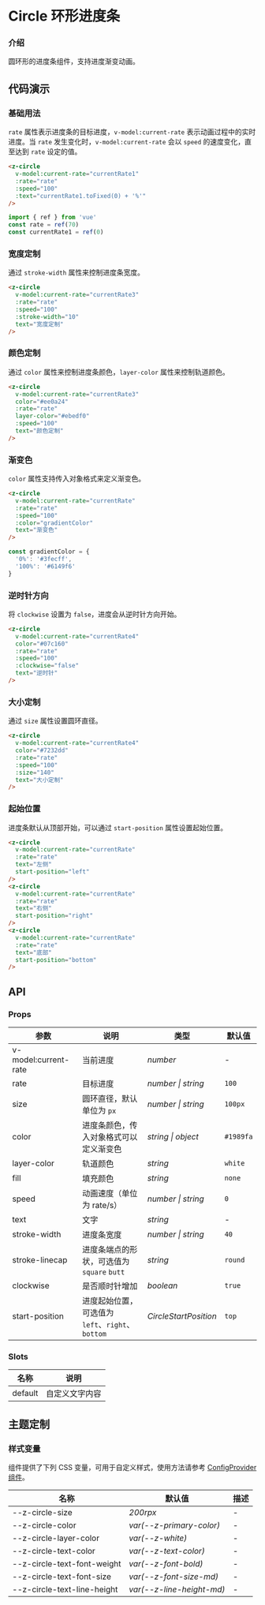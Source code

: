 # Circle 环形进度条

### 介绍

圆环形的进度条组件，支持进度渐变动画。

## 代码演示

### 基础用法

`rate` 属性表示进度条的目标进度，`v-model:current-rate` 表示动画过程中的实时进度。当 `rate` 发生变化时，`v-model:current-rate` 会以 `speed` 的速度变化，直至达到 `rate` 设定的值。

```html
<z-circle
  v-model:current-rate="currentRate1"
  :rate="rate"
  :speed="100"
  :text="currentRate1.toFixed(0) + '%'"
/>
```

```js
import { ref } from 'vue'
const rate = ref(70)
const currentRate1 = ref(0)
```

### 宽度定制

通过 `stroke-width` 属性来控制进度条宽度。

```html
<z-circle
  v-model:current-rate="currentRate3"
  :rate="rate"
  :speed="100"
  :stroke-width="10"
  text="宽度定制"
/>
```

### 颜色定制

通过 `color` 属性来控制进度条颜色，`layer-color` 属性来控制轨道颜色。

```html
<z-circle
  v-model:current-rate="currentRate3"
  color="#ee0a24"
  :rate="rate"
  layer-color="#ebedf0"
  :speed="100"
  text="颜色定制"
/>
```

### 渐变色

`color` 属性支持传入对象格式来定义渐变色。

```html
<z-circle
  v-model:current-rate="currentRate"
  :rate="rate"
  :speed="100"
  :color="gradientColor"
  text="渐变色"
/>
```

```js
const gradientColor = {
  '0%': '#3fecff',
  '100%': '#6149f6'
}
```

### 逆时针方向

将 `clockwise` 设置为 `false`，进度会从逆时针方向开始。

```html
<z-circle
  v-model:current-rate="currentRate4"
  color="#07c160"
  :rate="rate"
  :speed="100"
  :clockwise="false"
  text="逆时针"
/>
```

### 大小定制

通过 `size` 属性设置圆环直径。

```html
<z-circle
  v-model:current-rate="currentRate4"
  color="#7232dd"
  :rate="rate"
  :speed="100"
  :size="140"
  text="大小定制"
/>
```

### 起始位置

进度条默认从顶部开始，可以通过 `start-position` 属性设置起始位置。

```html
<z-circle
  v-model:current-rate="currentRate"
  :rate="rate"
  text="左侧"
  start-position="left"
/>
<z-circle
  v-model:current-rate="currentRate"
  :rate="rate"
  text="右侧"
  start-position="right"
/>
<z-circle
  v-model:current-rate="currentRate"
  :rate="rate"
  text="底部"
  start-position="bottom"
/>
```

## API

### Props

| 参数 | 说明 | 类型 | 默认值 |
| --- | --- | --- | --- |
| v-model:current-rate | 当前进度 | _number_ | - |
| rate | 目标进度 | _number \| string_ | `100` |
| size | 圆环直径，默认单位为 `px` | _number \| string_ | `100px` |
| color | 进度条颜色，传入对象格式可以定义渐变色 | _string \| object_ | `#1989fa` |
| layer-color | 轨道颜色 | _string_ | `white` |
| fill | 填充颜色 | _string_ | `none` |
| speed | 动画速度（单位为 rate/s） | _number \| string_ | `0` |
| text | 文字 | _string_ | - |
| stroke-width | 进度条宽度 | _number \| string_ | `40` |
| stroke-linecap | 进度条端点的形状，可选值为 `square` `butt` | _string_ | `round` |
| clockwise | 是否顺时针增加 | _boolean_ | `true` |
| start-position | 进度起始位置，可选值为 `left`、`right`、`bottom` | _CircleStartPosition_ | `top` |

### Slots

| 名称    | 说明           |
| ------- | -------------- |
| default | 自定义文字内容 |

## 主题定制

### 样式变量

组件提供了下列 CSS 变量，可用于自定义样式，使用方法请参考 [ConfigProvider 组件](/config-provider)。

| 名称                          | 默认值                      | 描述 |
| ----------------------------- | --------------------------- | ---- |
| --z-circle-size             | _200rpx_                     | -    |
| --z-circle-color            | _var(--z-primary-color)_  | -    |
| --z-circle-layer-color      | _var(--z-white)_          | -    |
| --z-circle-text-color       | _var(--z-text-color)_     | -    |
| --z-circle-text-font-weight | _var(--z-font-bold)_      | -    |
| --z-circle-text-font-size   | _var(--z-font-size-md)_   | -    |
| --z-circle-text-line-height | _var(--z-line-height-md)_ | -    |
